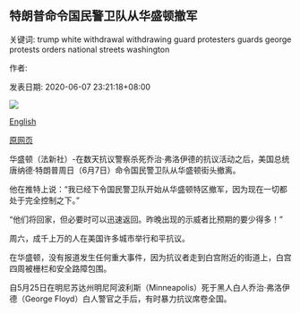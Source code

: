 ## 特朗普命令国民警卫队从华盛顿撤军

关键词: trump white withdrawal withdrawing guard protesters guards george protests orders national streets washington

作者: 

发表日期: 2020-06-07 23:21:18+08:00

![](https://www.straitstimes.com/sites/default/files/styles/x_large/public/articles/2020/06/07/yq-usnationalguard-07062020.jpg?itok=xh_zkFa9)

[English](Trump%20orders%20National%20Guard%27s%20withdrawal%20from%20Washington.md)

[原网页](https://www.straitstimes.com/world/united-states/trump-orders-national-guards-withdrawal-from-washington)

华盛顿（法新社）-在数天抗议警察杀死乔治·弗洛伊德的抗议活动之后，美国总统唐纳德·特朗普周日（6月7日）命令国民警卫队从华盛顿街头撤离。

他在推特上说：“我已经下令国民警卫队开始从华盛顿特区撤军，因为现在一切都处于完全控制之下。”

“他们将回家，但必要时可以迅速返回。昨晚出现的示威者比预期的要少得多！”

周六，成千上万的人在美国许多城市举行和平抗议。

在华盛顿，没有报道发生任何重大事件，因为抗议者走到白宫附近的街道上，白宫四周被栅栏和安全路障包围。

自5月25日在明尼苏达州明尼阿波利斯（Minneapolis）死于黑人白人乔治·弗洛伊德（George Floyd）白人警官之手后，有时暴力抗议席卷全国。